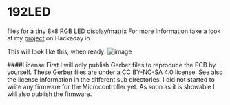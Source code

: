 # 192LED
files for a tiny 8x8 RGB LED display/matrix
For more Information take a look at my [project](https://hackaday.io/project/11300) on Hackaday.io

This will look like this, when ready:
![image](https://cdn.hackaday.io/images/6536411461501878543.png "rendering created with Sketchup and eagleUP")

####License
First  I will only publish Gerber files to reproduce the PCB by yourself. These Gerber files are under a CC BY-NC-SA 4.0 license. 
See also the license information in the different sub directories. 
I did not started to write any firmware for the Microcontroller yet. As soon as it is showable I will also publish the firmware. 